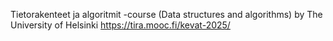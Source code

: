 Tietorakenteet ja algoritmit -course (Data structures and algorithms) by The University of Helsinki
https://tira.mooc.fi/kevat-2025/

